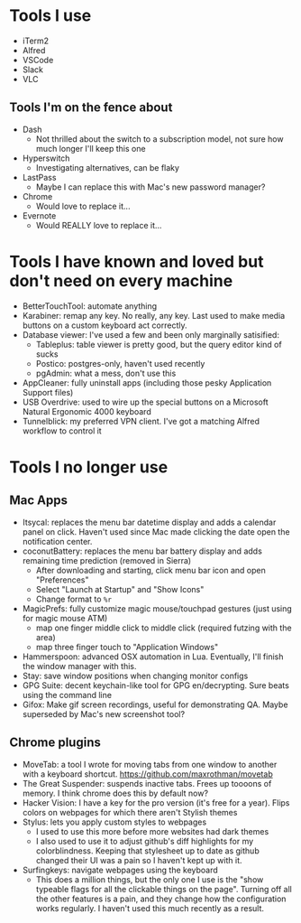 # Tools I use
* iTerm2
* Alfred
* VSCode
* Slack
* VLC

## Tools I'm on the fence about
* Dash
  * Not thrilled about the switch to a subscription model, not sure how much longer I'll keep this one
* Hyperswitch
  * Investigating alternatives, can be flaky
* LastPass
  * Maybe I can replace this with Mac's new password manager?
* Chrome
  * Would love to replace it...
* Evernote
  * Would REALLY love to replace it...

# Tools I have known and loved but don't need on every machine
* BetterTouchTool: automate anything
* Karabiner: remap any key. No really, any key. Last used to make media buttons on a custom keyboard act correctly.
* Database viewer: I've used a few and been only marginally satisified:
  * Tableplus: table viewer is pretty good, but the query editor kind of sucks
  * Postico: postgres-only, haven't used recently
  * pgAdmin: what a mess, don't use this
* AppCleaner: fully uninstall apps (including those pesky Application Support files)
* USB Overdrive: used to wire up the special buttons on a Microsoft Natural Ergonomic 4000 keyboard
* Tunnelblick: my preferred VPN client. I've got a matching Alfred workflow to control it

# Tools I no longer use
## Mac Apps

* Itsycal: replaces the menu bar datetime display and adds a calendar panel on click. Haven't used
  since Mac made clicking the date open the notification center.
* coconutBattery: replaces the menu bar battery display and adds remaining time prediction (removed in Sierra)
  * After downloading and starting, click menu bar icon and open "Preferences"
  * Select "Launch at Startup" and "Show Icons"
  * Change format to `%r`
* MagicPrefs: fully customize magic mouse/touchpad gestures (just using for magic mouse ATM)
  * map one finger middle click to middle click (required futzing with the area)
  * map three finger touch to "Application Windows"
* Hammerspoon: advanced OSX automation in Lua. Eventually, I'll finish the window manager with this.
* Stay: save window positions when changing monitor configs
* GPG Suite: decent keychain-like tool for GPG en/decrypting. Sure beats using the command line
* Gifox: Make gif screen recordings, useful for demonstrating QA. Maybe superseded by Mac's new
  screenshot tool?

## Chrome plugins

* MoveTab: a tool I wrote for moving tabs from one window to another with a keyboard shortcut. https://github.com/maxrothman/movetab
* The Great Suspender: suspends inactive tabs. Frees up toooons of memory. I think chrome does this
  by default now?
* Hacker Vision: I have a key for the pro version (it's free for a year). Flips colors on webpages for which there aren't Stylish themes
* Stylus: lets you apply custom styles to webpages
  * I used to use this more before more websites had dark themes
  * I also used to use it to adjust github's diff highlights for my colorblindness. Keeping that
    stylesheet up to date as github changed their UI was a pain so I haven't kept up with it.
* Surfingkeys: navigate webpages using the keyboard
  * This does a million things, but the only one I use is the "show typeable flags for all the
    clickable things on the page". Turning off all the other features is a pain, and they change how
    the configuration works regularly. I haven't used this much recently as a result.